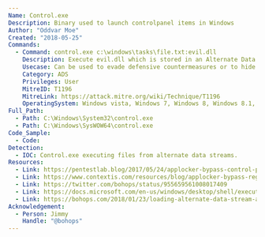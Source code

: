 ```yaml
---
Name: Control.exe
Description: Binary used to launch controlpanel items in Windows
Author: "Oddvar Moe"
Created: "2018-05-25"
Commands:
  - Command: control.exe c:\windows\tasks\file.txt:evil.dll
    Description: Execute evil.dll which is stored in an Alternate Data Stream (ADS).
    Usecase: Can be used to evade defensive countermeasures or to hide as a persistence mechanism
    Category: ADS
    Privileges: User
    MitreID: T1196
    MitreLink: https://attack.mitre.org/wiki/Technique/T1196
    OperatingSystem: Windows vista, Windows 7, Windows 8, Windows 8.1, Windows 10
Full_Path:
  - Path: C:\Windows\System32\control.exe
  - Path: C:\Windows\SysWOW64\control.exe
Code_Sample:
  - Code:
Detection:
  - IOC: Control.exe executing files from alternate data streams.
Resources:
  - Link: https://pentestlab.blog/2017/05/24/applocker-bypass-control-panel/
  - Link: https://www.contextis.com/resources/blog/applocker-bypass-registry-key-manipulation/
  - Link: https://twitter.com/bohops/status/955659561008017409
  - Link: https://docs.microsoft.com/en-us/windows/desktop/shell/executing-control-panel-items
  - Link: https://bohops.com/2018/01/23/loading-alternate-data-stream-ads-dll-cpl-binaries-to-bypass-applocker/
Acknowledgement:
  - Person: Jimmy
    Handle: "@bohops"
---
```

